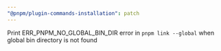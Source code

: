 ```yaml
---
"@pnpm/plugin-commands-installation": patch
---
```


Print ERR_PNPM_NO_GLOBAL_BIN_DIR error in `pnpm link --global` when global bin directory is not found
